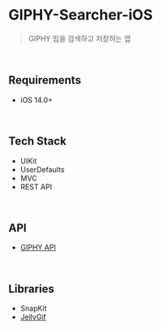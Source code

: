 # GIPHY-Searcher-iOS
> GIPHY 밈을 검색하고 저장하는 앱

</br>   

## Requirements
* iOS 14.0+     

</br>   

## Tech Stack
* UIKit
* UserDefaults
* MVC  
* REST API

</br>   

## API
* [GIPHY API](https://developers.giphy.com/docs/api/)

</br>   

## Libraries
* SnapKit
* [JellyGif](https://github.com/TaLinh/JellyGif)
